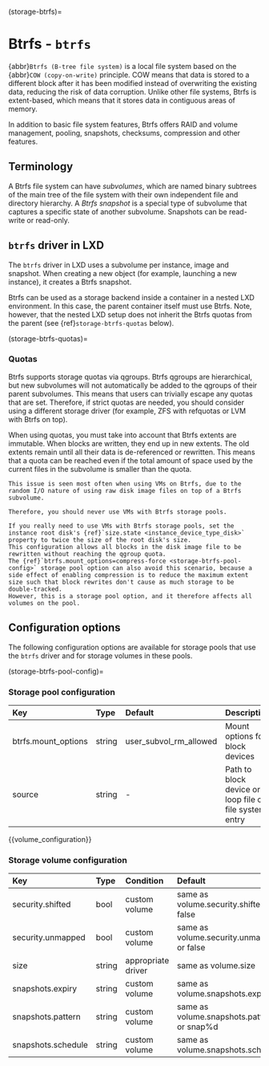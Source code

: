 (storage-btrfs)=
# Btrfs - `btrfs`

{abbr}`Btrfs (B-tree file system)` is a local file system based on the {abbr}`COW (copy-on-write)` principle.
COW means that data is stored to a different block after it has been modified instead of overwriting the existing data, reducing the risk of data corruption.
Unlike other file systems, Btrfs is extent-based, which means that it stores data in contiguous areas of memory.

In addition to basic file system features, Btrfs offers RAID and volume management, pooling, snapshots, checksums, compression and other features.

## Terminology

A Btrfs file system can have *subvolumes*, which are named binary subtrees of the main tree of the file system with their own independent file and directory hierarchy.
A *Btrfs snapshot* is a special type of subvolume that captures a specific state of another subvolume.
Snapshots can be read-write or read-only.

## `btrfs` driver in LXD

The `btrfs` driver in LXD uses a subvolume per instance, image and snapshot.
When creating a new object (for example, launching a new instance), it creates a Btrfs snapshot.

Btrfs can be used as a storage backend inside a container in a nested LXD environment.
In this case, the parent container itself must use Btrfs.
Note, however, that the nested LXD setup does not inherit the Btrfs quotas from the parent (see {ref}`storage-btrfs-quotas` below).

(storage-btrfs-quotas)=
### Quotas

Btrfs supports storage quotas via qgroups.
Btrfs qgroups are hierarchical, but new subvolumes will not automatically be added to the qgroups of their parent subvolumes.
This means that users can trivially escape any quotas that are set.
Therefore, if strict quotas are needed, you should consider using a different storage driver (for example, ZFS with refquotas or LVM with Btrfs on top).

When using quotas, you must take into account that Btrfs extents are immutable.
When blocks are written, they end up in new extents.
The old extents remain until all their data is de-referenced or rewritten.
This means that a quota can be reached even if the total amount of space used by the current files in the subvolume is smaller than the quota.

```{note}
This issue is seen most often when using VMs on Btrfs, due to the random I/O nature of using raw disk image files on top of a Btrfs subvolume.

Therefore, you should never use VMs with Btrfs storage pools.

If you really need to use VMs with Btrfs storage pools, set the instance root disk's {ref}`size.state <instance_device_type_disk>` property to twice the size of the root disk's size.
This configuration allows all blocks in the disk image file to be rewritten without reaching the qgroup quota.
The {ref}`btrfs.mount_options=compress-force <storage-btrfs-pool-config>` storage pool option can also avoid this scenario, because a side effect of enabling compression is to reduce the maximum extent size such that block rewrites don't cause as much storage to be double-tracked.
However, this is a storage pool option, and it therefore affects all volumes on the pool.
```

## Configuration options

The following configuration options are available for storage pools that use the `btrfs` driver and for storage volumes in these pools.

(storage-btrfs-pool-config)=
### Storage pool configuration
Key                             | Type      | Default                    | Description
:--                             | :---      | :------                    | :----------
btrfs.mount\_options            | string    | user\_subvol\_rm\_allowed  | Mount options for block devices
source                          | string    | -                          | Path to block device or loop file or file system entry

{{volume_configuration}}

### Storage volume configuration
Key                     | Type      | Condition                 | Default                                     | Description
:--                     | :---      | :--------                 | :------                                     | :----------
security.shifted        | bool      | custom volume             | same as volume.security.shifted or false    | {{enable_ID_shifting}}
security.unmapped       | bool      | custom volume             | same as volume.security.unmapped or false   | Disable ID mapping for the volume
size                    | string    | appropriate driver        | same as volume.size                         | Size/quota of the storage volume
snapshots.expiry        | string    | custom volume             | same as volume.snapshots.expiry             | {{snapshot_expiry_format}}
snapshots.pattern       | string    | custom volume             | same as volume.snapshots.pattern or snap%d  | {{snapshot_pattern_format}}
snapshots.schedule      | string    | custom volume             | same as volume.snapshots.schedule           | {{snapshot_schedule_format}}
